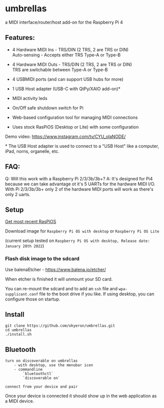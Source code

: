 # umbrellas
a MIDI interface/router/host add-on for the Raspberry Pi 4


## Features:  
- 4 Hardware MIDI Ins - TRS/DIN (2 TRS, 2 are TRS or DIN)  
	Auto-sensing - Accepts either TRS Type-A or Type-B  

- 4 Hardware MIDI Outs - TRS/DIN (2 TRS, 2 are TRS or DIN)  
	TRS are switchable between Type-A or Type-B  

- 4 USBMIDI ports (and can support USB hubs for more)

- 1 USB Host adapter (USB-C with QtPy/XAIO add-on)*

- MIDI activity leds

- On/Off safe shutdown switch for Pi

- Web-based configuration tool for managing MIDI connections

- Uses stock RasPiOS (Desktop or Lite) with some configuration

Demo video: https://www.instagram.com/tv/CYU_olaNODE/

\* The USB Host adapter is used to connect to a "USB Host" like a computer, iPad, norns, organelle, etc.


## FAQ: 

Q: Will this work with a Raspberry Pi 2/3/3b/3b+?
A: It's designed for Pi4 because we can take advantage ot it's 5 UARTs for the hardware MIDI I/O.  With Pi 2/3/3b/3b+ only 2 of the hardware MIDI ports will work as there's only 2 uarts.


 
## Setup
 
[Get most recent RasPiOS](https://www.raspberrypi.com/software/operating-systems/)
 
Download image for `Raspberry Pi OS with desktop` or `Raspberry Pi OS Lite` 

(current setup tested on `Raspberry Pi OS with desktop, Release date: January 28th 2022`)

### Flash disk image to the sdcard

Use balenaEtcher - https://www.balena.io/etcher/

When etcher is finished it will unmount your SD card.

You can re-mount the sdcard and to add an `ssh` file and `wpa-supplicant.conf` file to the boot drive if you like. If using desktop, you can configure those on startup.  
 
## Install
 
```
git clone https://github.com/okyeron/umbrellas.git
cd umbrellas
./install.sh

```


## Bluetooth

```
turn on discoverable on umbrellas 
	- with desktop, use the menubar icon 
	- commandline
		`bluetoothctl`
		`discoverable on`

connect from your device and pair
```

Once your device is connected it should show up in the web application as a MIDI device.